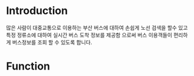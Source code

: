 #  Introduction
많은 사람이 대중교통으로 이용하는 부산 버스에 대하여 손쉽게 노선 검색을 할수 있고
특정 정류소에 대하여 실시간 버스 도착 정보를 제공함 으로써 버스 이용객들이 편리하게 버스정보를 조회 할 수 있도록 합니다.




#  Function
